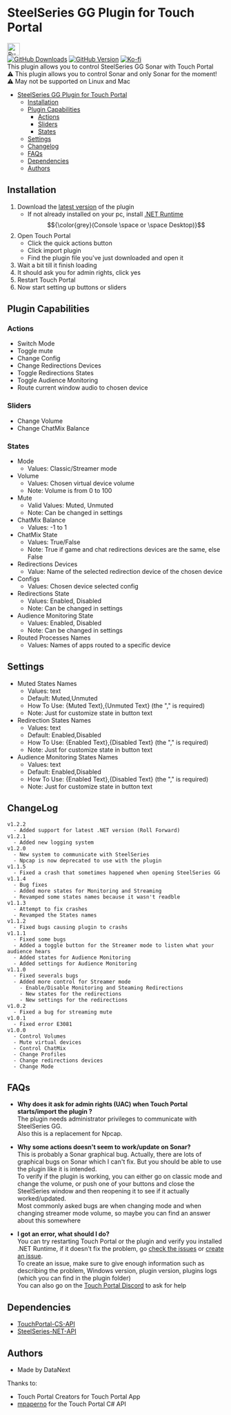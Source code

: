 # SteelSeries GG Plugin for Touch Portal
<a href='https://ko-fi.com/M4M2VL6WW' target='_blank'><img height='29' style='border:0px;height:29px;' src='https://storage.ko-fi.com/cdn/brandasset/kofi_button_dark.png' border='0' alt='Buy Me a Coffee at ko-fi.com' /></a> </br> 
[![GitHub Downloads](https://img.shields.io/github/downloads/DataNext27/TouchPortal_SteelSeriesGG/total?style=for-the-badge&color=6fca00)](https://github.com/DataNext27/TouchPortal_SteelSeriesGG/releases)
[![GitHub Version](https://img.shields.io/github/v/tag/DataNext27/TouchPortal_SteelSeriesGG?style=for-the-badge&label=Version)](https://github.com/DataNext27/TouchPortal_SteelSeriesGG/releases/latest)
[![Ko-fi](https://img.shields.io/badge/Support_me_on-Ko--fi-FF6433?style=for-the-badge&logo=ko-fi)](https://ko-fi.com/M4M2VL6WW)  
This plugin allows you to control SteelSeries GG Sonar with Touch Portal<br>
⚠️ This plugin allows you to control Sonar and only Sonar for the moment! </br>
⚠️ May not be supported on Linux and Mac

- [SteelSeries GG Plugin for Touch Portal](#steelseries-gg-plugin-for-touch-portal)
  - [Installation](#installation) 
  - [Plugin Capabilities](#plugin-capabilities)
    - [Actions](#actions)
    - [Sliders](#sliders)
    - [States](#states)
  - [Settings](#settings)
  - [Changelog](#changelog)
  - [FAQs](#faqs)
  - [Dependencies](#dependencies)
  - [Authors](#authors)

## Installation
1. Download the [latest version](https://github.com/DataNext27/TouchPortal_SteelSeriesGG/releases/latest) of the plugin
    - If not already installed on your pc, install [.NET Runtime](https://dotnet.microsoft.com/en-us/download/dotnet/latest/runtime?cid=getdotnetcore&os=windows&arch=x64) $${\color{grey}(Console \space or \space Desktop)}$$
2. Open Touch Portal
   - Click the quick actions button
   - Click import plugin
   - Find the plugin file you've just downloaded and open it
3. Wait a bit till it finish loading
4. It should ask you for admin rights, click yes
5. Restart Touch Portal
6. Now start setting up buttons or sliders

## Plugin Capabilities
### Actions
 - Switch Mode
 - Toggle mute
 - Change Config
 - Change Redirections Devices
 - Toggle Redirections States
 - Toggle Audience Monitoring
 - Route current window audio to chosen device

### Sliders
 - Change Volume
 - Change ChatMix Balance
   
### States
 - Mode
   - Values: Classic/Streamer mode
 - Volume
   - Values: Chosen virtual device volume
   - Note: Volume is from 0 to 100
 - Mute
   - Valid Values: Muted, Unmuted
   - Note: Can be changed in settings
 - ChatMix Balance
   - Values: -1 to 1
 - ChatMix State
   - Values: True/False
   - Note: True if game and chat redirections devices are the same, else False
 - Redirections Devices
   - Value: Name of the selected redirection device of the chosen device
- Configs
  - Values: Chosen device selected config
- Redirections State
  - Values: Enabled, Disabled
  - Note: Can be changed in settings
- Audience Monitoring State
  - Values: Enabled, Disabled
  - Note: Can be changed in settings
- Routed Processes Names
  - Values: Names of apps routed to a specific device
 
## Settings
 - Muted States Names
   - Values: text
   - Default: Muted,Unmuted
   - How To Use: {Muted Text},{Unmuted Text} (the "," is required)
   - Note: Just for customize state in button text
 - Redirection States Names
   - Values: text
   - Default: Enabled,Disabled
   - How To Use: {Enabled Text},{Disabled Text} (the "," is required)
   - Note: Just for customize state in button text
 - Audience Monitoring States Names
   - Values: text
   - Default: Enabled,Disabled
   - How To Use: {Enabled Text},{Disabled Text} (the "," is required)
   - Note: Just for customize state in button text
  
## ChangeLog
```
v1.2.2
  - Added support for latest .NET version (Roll Forward)
v1.2.1
  - Added new logging system
v1.2.0
  - New system to communicate with SteelSeries
  - Npcap is now deprecated to use with the plugin
v1.1.5
  - Fixed a crash that sometimes happened when opening SteelSeries GG
v1.1.4
  - Bug fixes
  - Added more states for Monitoring and Streaming
  - Revamped some states names because it wasn't readble
v1.1.3
  - Attempt to fix crashes
  - Revamped the States names
v1.1.2
  - Fixed bugs causing plugin to crashs
v1.1.1
  - Fixed some bugs
  - Added a toggle button for the Streamer mode to listen what your audience hears
  - Added states for Audience Monitoring
  - Added settings for Audience Monitoring
v1.1.0
  - Fixed severals bugs
  - Added more control for Streamer mode
    - Enable/Disable Monitoring and Steaming Redirections
    - New states for the redirections
    - New settings for the redirections
v1.0.2
  - Fixed a bug for streaming mute
v1.0.1
  - Fixed error E3081
v1.0.0
  - Control Volumes
  - Mute virtual devices
  - Control ChatMix
  - Change Profiles
  - Change redirections devices
  - Change Mode
```

## FAQs
- **Why does it ask for admin rights (UAC) when Touch Portal starts/import the plugin ?**</br>
  The plugin needs administrator privileges to communicate with SteelSeries GG.</br>
  Also this is a replacement for Npcap.

- **Why some actions doesn't seem to work/update on Sonar?**</br>
  This is probably a Sonar graphical bug. Actually, there are lots of graphical bugs on Sonar which I can't fix. But you should be able to use the plugin like it is intended.</br>
  To verify if the plugin is working, you can either go on classic mode and change the volume, or push one of your buttons and close the SteelSeries window and then reopening it to see if it actually worked/updated.</br>
  Most commonly asked bugs are when changing mode and when changing streamer mode volume, so maybe you can find an answer about this somewhere

- **I got an error, what should I do?**</br>
  You can try restarting Touch Portal or the plugin and verify you installed .NET Runtime, if it doesn't fix the problem, go [check the issues](https://github.com/DataNext27/TouchPortal_SteelSeriesGG/issues?q=is%3Aissue) or [create an issue](https://github.com/DataNext27/TouchPortal_SteelSeriesGG/issues/new).</br>
  To create an issue, make sure to give enough information such as describing the problem, Windows version, plugin version, plugins logs (which you can find in the plugin folder)</br>
  You can also go on the [Touch Portal Discord](https://discord.gg/MgxQb8r) to ask for help

## Dependencies
 - [TouchPortal-CS-API](https://github.com/mpaperno/TouchPortal-CS-API)
 - [SteelSeries-NET-API](https://github.com/DataNext27/SteelSeries-NET-API)

## Authors
 - Made by DataNext

Thanks to:
 - Touch Portal Creators for Touch Portal App
 - [mpaperno](https://github.com/mpaperno) for the Touch Portal C# API
